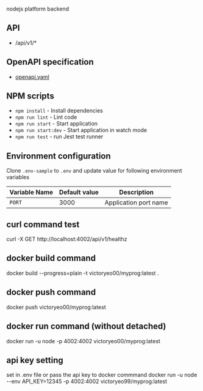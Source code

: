 nodejs platform backend

## API

- /api/v1/\*

## OpenAPI specification

- [openapi.yaml](./openapi/openapi.yaml)

## NPM scripts

- `npm install` - Install dependencies
- `npm run lint` - Lint code
- `npm run start` - Start application
- `npm run start:dev` - Start application in watch mode
- `npm run test` - run Jest test runner

## Environment configuration

Clone `.env-sample` to `.env` and update value for following environment variables

| Variable Name        | Default value  | Description               |
| -------------------- | -------------- | ------------------------- |
| `PORT`               | 3000           | Application port name     |

## curl command test
curl -X GET http://localhost:4002/api/v1/healthz

## docker build command
docker build --progress=plain -t victoryeo00/myprog:latest .
## docker push command
docker push victoryeo00/myprog:latest
## docker run command (without detached)
docker run -u node -p 4002:4002  victoryeo00/myprog:latest

## api key setting
set in .env file or pass the api key to docker commmand
docker run -u node --env API_KEY=12345 -p 4002:4002 victoryeo99/myprog:latest